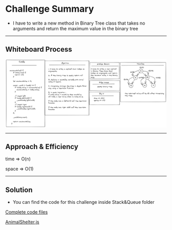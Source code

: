 # Challenge Summary

<!-- Description of the challenge -->

- I have to write a new method
  in Binary Tree class that
  takes no arguments and return
  the maximum value in the binary
  tree

---

## Whiteboard Process

<!-- Embedded whiteboard image -->

![ch06](../../img/tree-max.png)

---

## Approach & Efficiency

<!-- What approach did you take? Why? What is the Big O space/time for this approach? -->

time => O(n)

space => O(1)

---

## Solution

<!-- Show how to run your code, and examples of it in action -->

- You can find the code for this challenge inside Stack&Queue folder

[Complete code files](../code-challenges/)

[AnimalShelter.js](../code-challenges/trees/BinaryTree.js)
